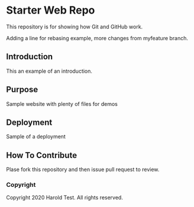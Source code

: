 # Starter Web Repo

This repository is for showing how Git and GitHub work. 

Adding a line for rebasing example, more changes from myfeature branch.

## Introduction

This an example of an introduction.

## Purpose

Sample website with plenty of files for demos

## Deployment

Sample of a deployment

## How To Contribute

Plase fork this repository and then issue pull request to review.

### Copyright

Copyright 2020 Harold Test. All rights reserved.